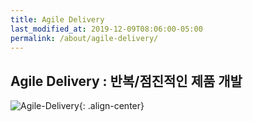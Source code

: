```yaml
---
title: Agile Delivery
last_modified_at: 2019-12-09T08:06:00-05:00 
permalink: /about/agile-delivery/
---
```


## Agile Delivery : 반복/점진적인 제품 개발

![Agile-Delivery](https://engineering-skcc.github.io/assets/images/agile-delivery.png){: .align-center}